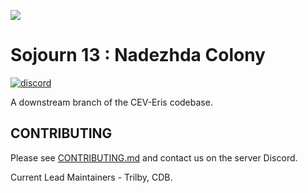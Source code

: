 ![](placeholder)
# Sojourn 13 : Nadezhda Colony
[![discord](https://discordapp.com/api/guilds/255035529085583360/widget.png)](https://discord.gg/akFxTw49)


A downstream branch of the CEV-Eris codebase.

## CONTRIBUTING

Please see [CONTRIBUTING.md](https://sojourn13.space/wiki/Contributor_Guide) and contact us on the server Discord. 

Current Lead Maintainers - Trilby, CDB.
